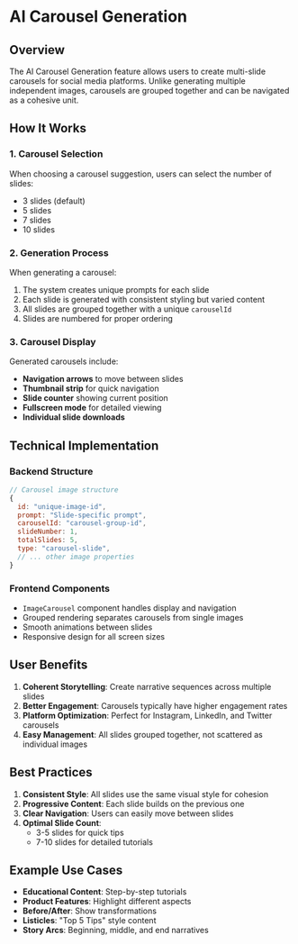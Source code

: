 # AI Carousel Generation

## Overview

The AI Carousel Generation feature allows users to create multi-slide carousels for social media platforms. Unlike generating multiple independent images, carousels are grouped together and can be navigated as a cohesive unit.

## How It Works

### 1. Carousel Selection
When choosing a carousel suggestion, users can select the number of slides:
- 3 slides (default)
- 5 slides
- 7 slides
- 10 slides

### 2. Generation Process
When generating a carousel:
1. The system creates unique prompts for each slide
2. Each slide is generated with consistent styling but varied content
3. All slides are grouped together with a unique `carouselId`
4. Slides are numbered for proper ordering

### 3. Carousel Display
Generated carousels include:
- **Navigation arrows** to move between slides
- **Thumbnail strip** for quick navigation
- **Slide counter** showing current position
- **Fullscreen mode** for detailed viewing
- **Individual slide downloads**

## Technical Implementation

### Backend Structure
```javascript
// Carousel image structure
{
  id: "unique-image-id",
  prompt: "Slide-specific prompt",
  carouselId: "carousel-group-id",
  slideNumber: 1,
  totalSlides: 5,
  type: "carousel-slide",
  // ... other image properties
}
```

### Frontend Components
- `ImageCarousel` component handles display and navigation
- Grouped rendering separates carousels from single images
- Smooth animations between slides
- Responsive design for all screen sizes

## User Benefits

1. **Coherent Storytelling**: Create narrative sequences across multiple slides
2. **Better Engagement**: Carousels typically have higher engagement rates
3. **Platform Optimization**: Perfect for Instagram, LinkedIn, and Twitter carousels
4. **Easy Management**: All slides grouped together, not scattered as individual images

## Best Practices

1. **Consistent Style**: All slides use the same visual style for cohesion
2. **Progressive Content**: Each slide builds on the previous one
3. **Clear Navigation**: Users can easily move between slides
4. **Optimal Slide Count**: 
   - 3-5 slides for quick tips
   - 7-10 slides for detailed tutorials

## Example Use Cases

- **Educational Content**: Step-by-step tutorials
- **Product Features**: Highlight different aspects
- **Before/After**: Show transformations
- **Listicles**: "Top 5 Tips" style content
- **Story Arcs**: Beginning, middle, and end narratives 